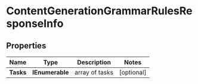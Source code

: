 # ContentGenerationGrammarRulesResponseInfo


## Properties

| Name | Type | Description | Notes |
|------------ | ------------- | ------------- | -------------|
**Tasks** | **IEnumerable<ContentGenerationGrammarRulesTaskInfo>** | array of tasks |[optional]|